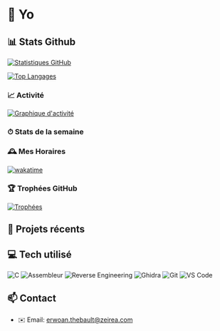 # 👋 Yo



<!-- INFO-AUTOMATIQUE-DEBUT -->
## 📊 Stats Github

[![Statistiques GitHub](https://github-readme-stats.vercel.app/api?username=CyberOneFR&show_icons=true&theme=radical&locale=fr)](https://github.com/anuraghazra/github-readme-stats)

[![Top Langages](https://github-readme-stats.vercel.app/api/top-langs/?username=CyberOneFR&layout=compact&theme=radical&locale=fr)](https://github.com/anuraghazra/github-readme-stats)

### 📈 Activité

[![Graphique d'activité](https://github-readme-activity-graph.vercel.app/graph?username=CyberOneFR&theme=react-dark)](https://github.com/ashutosh00710/github-readme-activity-graph)

### ⏱ Stats de la semaine

<!--START_SECTION:waka-->
<!--END_SECTION:waka-->

### 🕰 Mes Horaires

[![wakatime](https://wakatime.com/badge/user/CyberOne.svg)](https://wakatime.com/@CybeOne)

### 🏆 Trophées GitHub

[![Trophées](https://github-profile-trophy.vercel.app/?username=CyberOneFR&theme=onedark&column=7&margin-w=15&margin-h=15)](https://github.com/ryo-ma/github-profile-trophy)
<!-- INFO-AUTOMATIQUE-FIN -->

## 🚀 Projets récents
<!-- PROJETS-RECENTS-DEBUT -->
<!-- Cette section sera mise à jour automatiquement par GitHub Actions -->
<!-- PROJETS-RECENTS-FIN -->

## 💻 Tech utilisé

![C](https://img.shields.io/badge/-C-A8B9CC?style=flat-square&logo=c&logoColor=white)
![Assembleur](https://img.shields.io/badge/-Assembleur-6E4C13?style=flat-square&logo=assemblyscript&logoColor=white)
![Reverse Engineering](https://img.shields.io/badge/-Reverse%20Engineering-000000?style=flat-square&logo=hackaday&logoColor=white)
![Ghidra](https://img.shields.io/badge/-Ghidra-478CBF?style=flat-square&logo=ghidra&logoColor=white)
![Git](https://img.shields.io/badge/-Git-F05032?style=flat-square&logo=git&logoColor=white)
![VS Code](https://img.shields.io/badge/-VS%20Code-007ACC?style=flat-square&logo=visual-studio-code)

## 📫 Contact

- ✉️ Email: erwoan.thebault@zeirea.com
